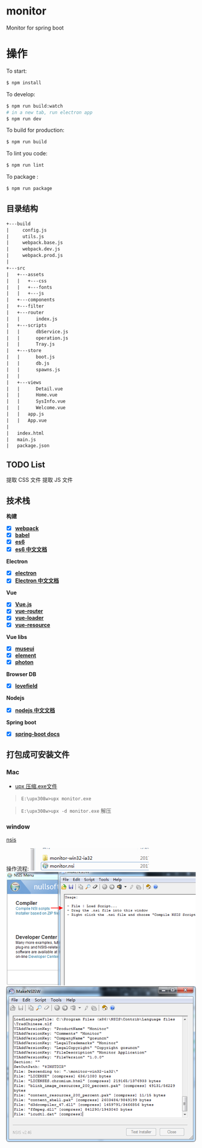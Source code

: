 # monitor
 Monitor for spring boot

# 操作
To start:

```bash
$ npm install
```

To develop:

```bash
$ npm run build:watch
# in a new tab, run electron app
$ npm run dev
```

To build for production:

```bash
$ npm run build
```

To lint you code:

```bash
$ npm run lint
```
To package :
```bash
$ npm run package
```

## 目录结构
```txt
+---build                          
|     config.js
|     utils.js
|     webpack.base.js
|     webpack.dev.js
|     webpack.prod.js
|
+---src                            
|   +---assets
|   |   +---css
|   |   +---fonts
|   |   +---js
|   +---components
|   +---filter
|   +---router
|   |      index.js
|   +---scripts
|   |      dbService.js
|   |      operation.js
|   |      Tray.js
|   +---store
|   |      boot.js
|   |      db.js
|   |      spawns.js
|   |
|   +---views
|   |      Detail.vue
|   |      Home.vue
|   |      SysInfo.vue
|   |      Welcome.vue
|   |   app.js
|   |   App.vue
|
|   index.html
|   main.js
|   package.json
```

## TODO List
 提取 CSS 文件
 提取 JS 文件
 

## 技术栈 
**构建**
* [x]  **[webpack](http://webpack.github.io/)**
* [x]  **[babel](http://babeljs.io/)**
* [x]  **[es6](http://babeljs.io/learn-es2015/)**
* [x]  **[es6 中文文档](http://es6.ruanyifeng.com/#docs/)**

**Electron**
* [x]  **[electron](http://electron.atom.io/)**
* [x]  **[Electron 中文文档](http://www.kancloud.cn/wizardforcel/electron-doc/137814)**

**Vue**
* [x]  **[Vue.js](http://cn.vuejs.org/v2/guide/)**
* [x]  **[vue-router](http://router.vuejs.org/zh-cn/)**
* [x]  **[vue-loader](http://vue-loader.vuejs.org/en/)**
* [x]  **[vue-resource](https://github.com/pagekit/vue-resource/tree/master/docs)**

**Vue libs**
* [x]  **[museui](https://museui.github.io)**
* [x]  **[element](http://element.eleme.io/)**
* [x]  **[photon](http://photonkit.com/components/)**

**Browser DB**
* [x]  **[lovefield](https://github.com/google/lovefield)**

**Nodejs**
* [x]  **[nodejs 中文文档](http://www.nodeclass.com/api)**

**Spring boot**
* [x]  **[spring-boot docs](http://docs.spring.io/spring-boot/docs/1.1.x/reference/htmlsingle/#production-ready-endpoints)**

## 打包成可安装文件
### Mac
* [upx 压缩.exe文件](https://upx.github.io/)

> `E:\upx308w>upx monitor.exe`

> `E:\upx308w>upx -d monitor.exe`  解压

### window
[nsis](http://nsis.sourceforge.net/)

操作流程:
![monitor](screenshots/monitor.png)
![nsis](screenshots/nsis.png)
![nsis1](screenshots/nsis1.png)
